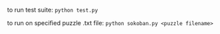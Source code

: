 to run test suite:
`python test.py`

to run on specified puzzle .txt file:
`python sokoban.py <puzzle filename>`